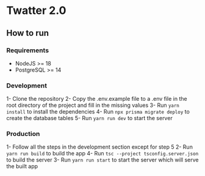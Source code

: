 # Twatter 2.0

## How to run
### Requirements
- NodeJS >= 18
- PostgreSQL >= 14

### Development
1- Clone the repository
2- Copy the .env.example file to a .env file in the root directory of the project and fill in the missing values
3- Run `yarn install` to install the dependencies
4- Run `npx prisma migrate deploy` to create the database tables
5- Run `yarn run dev` to start the server

### Production
1- Follow all the steps in the development section except for step 5
2- Run `yarn run build` to build the app
4- Run `tsc --project tsconfig.server.json` to build the server
3- Run `yarn run start` to start the server which will serve the built app

